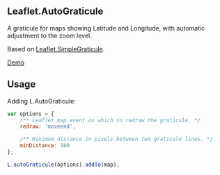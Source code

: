 Leaflet.AutoGraticule
------------
A graticule for maps showing Latitude and Longitude, with automatic adjustment to the zoom level.

Based on [Leaflet.SimpleGraticule](https://github.com/ablakey/Leaflet.SimpleGraticule).

[Demo](https://facilmap.org/#3/0.00/0.00/MSfR-grid)

Usage
-----
Adding L.AutoGraticule:

```JavaScript
var options = {
    /** Leaflet map event on which to redraw the graticule. */
    redraw: 'moveend',

    /** Minimum distance in pixels between two graticule lines. */
    minDistance: 100
};

L.autoGraticule(options).addTo(map);
```
